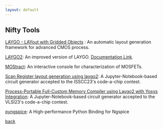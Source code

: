 ```yaml
---
layout: default
---
```


## Nifty Tools 

[LAYGO - LAYout with Gridded Objects](https://ucb-art.github.io/laygo/) : An automatic layout generation framework for 
advanced CMOS process.

[LAYGO2](https://github.com/niftylab/laygo2): An improved version of LAYGO. [Documentation Link](https://laygo2.github.io).

[MOStract](https://colab.research.google.com/drive/12ElvSB4RO6zi69Ir4Tv8Hm9YXmQo8FPw?usp=sharing): An interactive console 
for characterization of MOSFETs.

[Scan Register layout generation using laygo2](https://github.com/sscs-ose/sscs-ose-code-a-chip.github.io/tree/main/ISSCC23): A Jupyter-Notebook-based circuit generator accepted to the ISSCC23's code-a-chip contest.

[Process-Portable Full-Custom Memory Compiler using Laygo2 with Yosys Integration](https://github.com/sscs-ose/sscs-ose-code-a-chip.github.io/tree/main/VLSI23): A Jupyter-Notebook-based circuit generator accepted to the VLSI23's code-a-chip contest.

[pyngspice](https://github.com/LeunPark/pyngspice): A High-performance Python Binding for Ngspice

[back](./)
